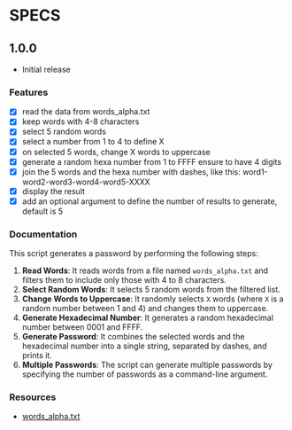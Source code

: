 # SPECS

## 1.0.0

- Initial release

### Features

- [x] read the data from words_alpha.txt
- [x] keep words with 4-8 characters
- [x] select 5 random words
- [x] select a number from 1 to 4 to define X
- [x] on selected 5 words, change X words to uppercase
- [x] generate a random hexa number from 1 to FFFF ensure to have 4 digits
- [x] join the 5 words and the hexa number with dashes, like this: word1-word2-word3-word4-word5-XXXX
- [x] display the result
- [x] add an optional argument to define the number of results to generate, default is 5

### Documentation

This script generates a password by performing the following steps:

1. **Read Words**: It reads words from a file named `words_alpha.txt` and filters them to include only those with 4 to 8 characters.
2. **Select Random Words**: It selects 5 random words from the filtered list.
3. **Change Words to Uppercase**: It randomly selects `X` words (where `X` is a random number between 1 and 4) and changes them to uppercase.
4. **Generate Hexadecimal Number**: It generates a random hexadecimal number between 0001 and FFFF.
5. **Generate Password**: It combines the selected words and the hexadecimal number into a single string, separated by dashes, and prints it.
6. **Multiple Passwords**: The script can generate multiple passwords by specifying the number of passwords as a command-line argument.

### Resources

- [words_alpha.txt](https://github.com/dwyl/english-words/blob/master/words_alpha.txt)


